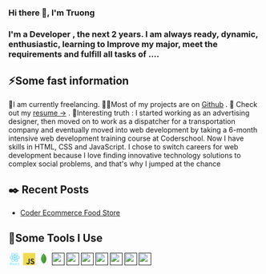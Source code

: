 ### Hi there 👋, I'm Truong 

### I'm a Developer , the next 2 years. I am always ready, dynamic, enthusiastic, learning to Improve my major, meet the requirements and fulfill all tasks of ....

## ⚡️Some fast information
🔭I am currently freelancing. 
👨‍💻Most of my projects are on <a href=https://github.com/doanxuantruong747>Github</a>   .
📙 Check out my  <a href=https://docs.google.com/document/d/1UTjjGtFncxQT8IisopwhFCKXrLiLzlKwVsBz9q0CTMU/edit?usp>resume -></a> .
🎉Interesting truth : I started working as an advertising designer, then moved on to work as a dispatcher for a transportation company and eventually moved into web development by taking a 6-month intensive web development training course at Coderschool. Now I have skills in HTML, CSS and JavaScript. I chose to switch careers for web development because I love finding innovative technology solutions to complex social problems, and that's why I jumped at the chance

## ✒️ Recent Posts

- <a href=https://foods-store-doan-xuan-truong.netlify.app/>Coder Ecommerce Food Store</a>


## 🚀Some Tools I Use
<a href=""><img src="https://raw.githubusercontent.com/devicons/devicon/master/icons/react/react-original-wordmark.svg" alt="react" title="react" width="25" height="25"></a> <a href=""><img src="https://raw.githubusercontent.com/devicons/devicon/master/icons/javascript/javascript-original.svg" alt="JS" title="JavaScript" width="25" height="25"></a> <a href=""><img src="https://raw.githubusercontent.com/devicons/devicon/master/icons/mongodb/mongodb-original.svg" alt="mongoDB" title="mongoDB" width="25" height="25"></a> <a href=""><img src="https://everyday.codes/wp-content/uploads/2020/01/0-U2DmhXYumRyXH6X1.png" alt="" title="redux toolkit" width="25" height="25"></a> <a href=""><img src="https://upload.wikimedia.org/wikipedia/commons/thumb/d/d9/Node.js_logo.svg/320px-Node.js_logo.svg.png" alt="" title="NodeJS" width="25" height="25"></a> <a href=""><img src="https://upload.wikimedia.org/wikipedia/commons/thumb/6/61/HTML5_logo_and_wordmark.svg/512px-HTML5_logo_and_wordmark.svg.png" alt="" title="HTML5" width="25" height="25"></a> <a href=""><img src="https://seeklogo.com/images/P/postman-logo-0087CA0D15-seeklogo.com.png" alt="" title="potman" width="25" height="25"></a> <a href=""><img src="https://www.edureka.co/blog/wp-content/uploads/2019/07/express-logo.png" alt="" title="ExpreesJS" width="25" height="25"></a> <a href=""><img src="https://upload.wikimedia.org/wikipedia/commons/thumb/9/9a/Visual_Studio_Code_1.35_icon.svg/2048px-Visual_Studio_Code_1.35_icon.svg.png" alt="" title="VS Code Studio" width="25" height="25"></a>  <a href=""><img src="https://seeklogo.com/images/A/adobe-photoshop-logo-7B88D7B5AA-seeklogo.com.png" alt="" title="adobePhotoShop" width="25" height="25"></a>